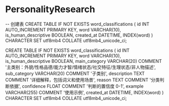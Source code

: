 # PersonalityResearch

-- 创建表
CREATE TABLE IF NOT EXISTS word_classifications (
    id INT AUTO_INCREMENT PRIMARY KEY,
    word VARCHAR(10),
    is_human_descriptive BOOLEAN,
    created_at DATETIME,
    INDEX(word)
) CHARACTER SET utf8mb4 COLLATE utf8mb4_unicode_ci;


CREATE TABLE IF NOT EXISTS word_classifications (
    id INT AUTO_INCREMENT PRIMARY KEY,
    word VARCHAR(10),
    is_human_descriptive BOOLEAN,
    main_category VARCHAR(20) COMMENT '主类别：外貌/性格品德/能力才智/情绪状态/社交特征/生理状态/非人物描述',
    sub_category VARCHAR(20) COMMENT '子类别',
    description TEXT COMMENT '详细解释，包括词义和使用场景',
    reason TEXT COMMENT '分类判断依据',
    confidence FLOAT COMMENT '判断的置信度 0-1',
    example VARCHAR(255) COMMENT '使用示例',
    created_at DATETIME,
    INDEX(word)
) CHARACTER SET utf8mb4 COLLATE utf8mb4_unicode_ci;
